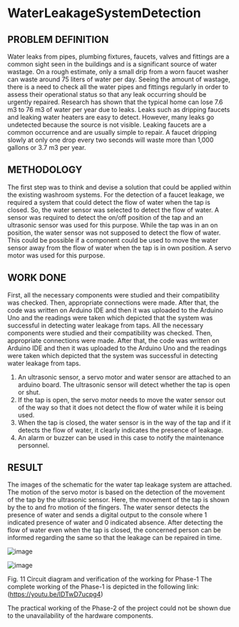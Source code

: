 # WaterLeakageSystemDetection
## PROBLEM DEFINITION
Water leaks from pipes, plumbing fixtures, faucets, valves and fittings are a common sight seen in the buildings and is a significant source of water wastage. On a rough estimate, only a small drip from a worn faucet washer can waste around 75 liters of water per day. Seeing the amount of wastage, there is a need to check all the water pipes and fittings regularly in order to assess their operational status so that any leak occurring should be urgently repaired. Research has shown that the typical home can lose 7.6 m3 to 76 m3 of water per year due to leaks. Leaks such as dripping faucets and leaking water heaters are easy to detect. However, many leaks go undetected because the source is not visible. Leaking faucets are a common occurrence and are usually simple to repair. A faucet dripping slowly at only one drop every two seconds will waste more than 1,000 gallons or 3.7 m3 per year.
## METHODOLOGY
The first step was to think and devise a solution that could be applied within the existing washroom systems. For the detection of a faucet leakage, we required a system that could detect the flow of water when the tap is closed. So, the water sensor was selected to detect the flow of water. A sensor was required to detect the on/off position of the tap and an ultrasonic sensor was used for this purpose. While the tap was in an on position, the water sensor was not supposed to detect the flow of water. This could be possible if a component could be used to move the water sensor away from the flow of water when the tap is in own position. A servo motor was used for this purpose.
## WORK DONE
First, all the necessary components were studied and their compatibility was checked. Then, appropriate connections were made. After that, the code was written on Arduino IDE and then it was uploaded to the Arduino Uno and the readings were taken which depicted that the system was successful in detecting water leakage from taps. All the necessary components were studied and their compatibility was checked. Then, appropriate connections were made. After that, the code was written on Arduino IDE and then it was uploaded to the Arduino Uno and the readings were taken which depicted that the system was successful in detecting water leakage from taps.
1. An ultrasonic sensor, a servo motor and water sensor are attached to an arduino board. The ultrasonic sensor will detect whether the tap is open or shut.
2. If the tap is open, the servo motor needs to move the water sensor out of the way so that it does not detect the flow of water while it is being used.
3. When the tap is closed, the water sensor is in the way of the tap and if it detects the flow of water, it clearly indicates the presence of leakage.
4. An alarm or buzzer can be used in this case to notify the maintenance personnel.
## RESULT
The images of the schematic for the water tap leakage system are attached. The motion of the servo motor is based on the detection of the movement of the tap by the ultrasonic sensor. Here, the movement of the tap is shown by the to and fro motion of the fingers. The water sensor detects the presence of water and sends a digital output to the console where 1 indicated presence of water and 0 indicated absence. After detecting the flow of water even when the tap is closed, the concerned person can be informed regarding the same so that the leakage can be repaired in time.

![image](https://user-images.githubusercontent.com/32418411/133656093-1b16848a-0f48-4309-8b03-f39648b5c162.png)

![image](https://user-images.githubusercontent.com/32418411/133656107-2b77abbc-cae6-4fa7-b15c-28f73e8b34be.png)


Fig. 11 Circuit diagram and verification of the working for Phase-1
The complete working of the Phase-1 is depicted in the following link: (https://youtu.be/IDTwD7ucpg4)

The practical working of the Phase-2 of the project could not be shown due to the unavailability
of the hardware components.
